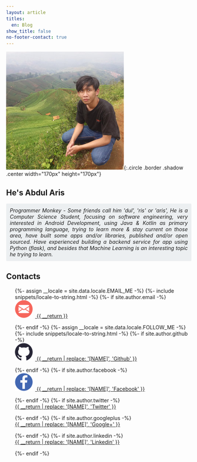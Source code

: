 ```yaml
---
layout: article
titles:
  en: Blog
show_title: false
no-footer-contact: true
---
```


<style type="text/css">
.describe {
  display: block;
  padding: 10px;
  background: #ECEFF1;
  text-align: justify;
  border-radius: 0.2em;
  font-style: italic;
  line-height: normal;
}
.contact-list {
  list-style: none;
}
.contact-list > li > a {
  display: block;
  margin-bottom: 1em;
}
.contact-list > li > a > img {
  margin-right: 0.5em;
}
</style>

![](assets/images/profile-small.jpg){:.circle .border .shadow .center width="170px" height="170px"}

## He's Abdul Aris

<p class="describe">
Programmer Monkey - Some friends call him 'dul', 'ris' or 'aris', He is a Computer Science Student, focusing on software engineering, very interested in Android Development, using Java & Kotlin as primary programming language, trying to learn more & stay current on those area, have built some apps and/or libraries, published and/or open sourced. Have experienced building a backend service for app using Python (flask), and besides that Machine Learning is an interesting topic he trying to learn.
</p>

## Contacts


<ul class="contact-list">
  {%- assign __locale = site.data.locale.EMAIL_ME -%}
  {%- include snippets/locale-to-string.html -%}
  {%- if site.author.email -%}
  <li>
    <a href="mailto:{{ site.author.email }}"><img src="assets/images/mail.svg"/> {{ __return }}</a>
  </li>
  {%- endif -%}
  {%- assign __locale = site.data.locale.FOLLOW_ME -%}
  {%- include snippets/locale-to-string.html -%}
  {%- if site.author.github -%}
  <li>
    <a href="https://github.com/{{ site.author.github }}"><img src="assets/images/github.svg"/> {{ __return | replace: '[NAME]', 'Github' }}</a>
  </li>
  {%- endif -%}
  {%- if site.author.facebook -%}
  <li>
    <a href="https://www.facebook.com/{{ site.author.facebook }}"><img src="assets/images/facebook.svg"/> {{ __return | replace: '[NAME]', 'Facebook' }}</a>
  </li>
  {%- endif -%}
  {%- if site.author.twitter -%}
  <li>
    <a href="https://twitter.com/{{ site.author.twitter }}">
        {{ __return | replace: '[NAME]', 'Twitter' }}
    </a>
  </li>
  {%- endif -%}
  {%- if site.author.googleplus -%}
  <li>
    <a href="https://plus.google.com/u/0/{{ site.author.googleplus }}">
        {{ __return | replace: '[NAME]', 'Google+' }}
    </a>
  </li>
  {%- endif -%}
  {%- if site.author.linkedin -%}
  <li>
    <a href="https://www.linkedin.com/in/{{ site.author.linkedin }}">
        {{ __return | replace: '[NAME]', 'Linkedin' }}
    </a>
  </li>
  {%- endif -%}
</ul>
